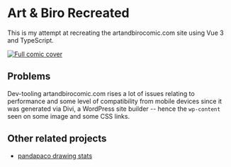 # Art & Biro Recreated

This is my attempt at recreating the artandbirocomic.com site using Vue 3
and TypeScript.

<a href="https://www.artbirocomic.com/">
  <img src="https://user-images.githubusercontent.com/94678583/162478439-1e5d9cbd-b2ae-4943-a4aa-abc05cc1adaf.png" alt="Full comic cover">
</a>

## Problems

Dev-tooling artandbirocomic.com rises a lot of issues relating to performance
and some level of compatibility from mobile devices since it was generated via Divi, a WordPress
site builder -- hence the `wp-content` seen on some image and some CSS links.

## Other related projects

- [pandapaco drawing stats](https://github.com/OpenFurs/pandapaco-drawing-stats)

